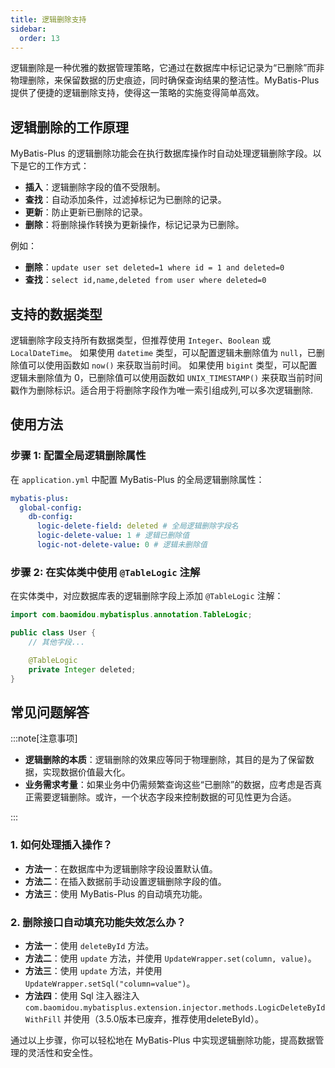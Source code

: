 ```yaml
---
title: 逻辑删除支持
sidebar:
  order: 13
---
```


逻辑删除是一种优雅的数据管理策略，它通过在数据库中标记记录为“已删除”而非物理删除，来保留数据的历史痕迹，同时确保查询结果的整洁性。MyBatis-Plus 提供了便捷的逻辑删除支持，使得这一策略的实施变得简单高效。

## 逻辑删除的工作原理

MyBatis-Plus 的逻辑删除功能会在执行数据库操作时自动处理逻辑删除字段。以下是它的工作方式：

- **插入**：逻辑删除字段的值不受限制。
- **查找**：自动添加条件，过滤掉标记为已删除的记录。
- **更新**：防止更新已删除的记录。
- **删除**：将删除操作转换为更新操作，标记记录为已删除。

例如：

- **删除**：`update user set deleted=1 where id = 1 and deleted=0`
- **查找**：`select id,name,deleted from user where deleted=0`

## 支持的数据类型

逻辑删除字段支持所有数据类型，但推荐使用 `Integer`、`Boolean` 或 `LocalDateTime`。
如果使用 `datetime` 类型，可以配置逻辑未删除值为 `null`，已删除值可以使用函数如 `now()` 来获取当前时间。
如果使用 `bigint` 类型，可以配置逻辑未删除值为 0，已删除值可以使用函数如 `UNIX_TIMESTAMP()` 来获取当前时间戳作为删除标识。适合用于将删除字段作为唯一索引组成列,可以多次逻辑删除.

## 使用方法

### 步骤 1: 配置全局逻辑删除属性

在 `application.yml` 中配置 MyBatis-Plus 的全局逻辑删除属性：

```yaml
mybatis-plus:
  global-config:
    db-config:
      logic-delete-field: deleted # 全局逻辑删除字段名
      logic-delete-value: 1 # 逻辑已删除值
      logic-not-delete-value: 0 # 逻辑未删除值
```

### 步骤 2: 在实体类中使用 `@TableLogic` 注解

在实体类中，对应数据库表的逻辑删除字段上添加 `@TableLogic` 注解：

```java
import com.baomidou.mybatisplus.annotation.TableLogic;

public class User {
    // 其他字段...

    @TableLogic
    private Integer deleted;
}
```

## 常见问题解答

:::note[注意事项]

- **逻辑删除的本质**：逻辑删除的效果应等同于物理删除，其目的是为了保留数据，实现数据价值最大化。
- **业务需求考量**：如果业务中仍需频繁查询这些“已删除”的数据，应考虑是否真正需要逻辑删除。或许，一个状态字段来控制数据的可见性更为合适。

:::

### 1. 如何处理插入操作？

- **方法一**：在数据库中为逻辑删除字段设置默认值。
- **方法二**：在插入数据前手动设置逻辑删除字段的值。
- **方法三**：使用 MyBatis-Plus 的自动填充功能。

### 2. 删除接口自动填充功能失效怎么办？

- **方法一**：使用 `deleteById` 方法。
- **方法二**：使用 `update` 方法，并使用 `UpdateWrapper.set(column, value)`。
- **方法三**：使用 `update` 方法，并使用 `UpdateWrapper.setSql("column=value")`。
- **方法四**：使用 Sql 注入器注入 `com.baomidou.mybatisplus.extension.injector.methods.LogicDeleteByIdWithFill` 并使用（3.5.0版本已废弃，推荐使用deleteById）。

通过以上步骤，你可以轻松地在 MyBatis-Plus 中实现逻辑删除功能，提高数据管理的灵活性和安全性。
